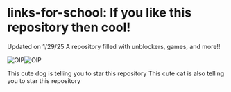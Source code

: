 # links-for-school: If you like this repository then cool!
Updated on 1/29/25
A repository filled with unblockers, games, and more!! 

![OIP](https://github.com/user-attachments/assets/254301e1-791c-43e7-885c-91227faf7225)![OIP](https://github.com/user-attachments/assets/d804bfad-867d-49af-8f6f-96af29e98fe0)

This cute dog is telling you to star this repository              This cute cat is also telling you to star this repository
